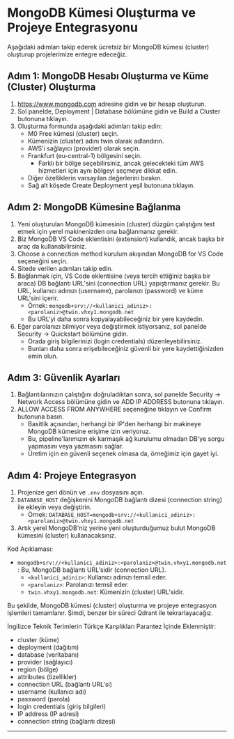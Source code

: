 # MongoDB Kümesi Oluşturma ve Projeye Entegrasyonu

Aşağıdaki adımları takip ederek ücretsiz bir MongoDB kümesi (cluster) oluşturup projelerimize entegre edeceğiz.

## Adım 1: MongoDB Hesabı Oluşturma ve Küme (Cluster) Oluşturma

1. https://www.mongodb.com adresine gidin ve bir hesap oluşturun.
2. Sol panelde, Deployment | Database bölümüne gidin ve Build a Cluster butonuna tıklayın.
3. Oluşturma formunda aşağıdaki adımları takip edin:
   - M0 Free kümesi (cluster) seçin.
   - Kümenizin (cluster) adını twin olarak adlandırın.
   - AWS'i sağlayıcı (provider) olarak seçin.
   - Frankfurt (eu-central-1) bölgesini seçin. 
     - Farklı bir bölge seçebilirsiniz, ancak gelecekteki tüm AWS hizmetleri için aynı bölgeyi seçmeye dikkat edin.
   - Diğer özelliklerin varsayılan değerlerini bırakın.
   - Sağ alt köşede Create Deployment yeşil butonuna tıklayın.

## Adım 2: MongoDB Kümesine Bağlanma

1. Yeni oluşturulan MongoDB kümesinin (cluster) düzgün çalıştığını test etmek için yerel makinenizden ona bağlanmanız gerekir.
2. Biz MongoDB VS Code eklentisini (extension) kullandık, ancak başka bir araç da kullanabilirsiniz.
3. Choose a connection method kurulum akışından MongoDB for VS Code seçeneğini seçin.
4. Sitede verilen adımları takip edin.
5. Bağlanmak için, VS Code eklentisine (veya tercih ettiğiniz başka bir araca) DB bağlantı URL'sini (connection URL) yapıştırmanız gerekir. Bu URL, kullanıcı adınızı (username), parolanızı (password) ve küme URL'sini içerir. 
   - Örnek: `mongodb+srv://<kullanici_adiniz>:<parolaniz>@twin.vhxy1.mongodb.net`
   - Bu URL'yi daha sonra kopyalayabileceğiniz bir yere kaydedin.
6. Eğer parolanızı bilmiyor veya değiştirmek istiyorsanız, sol panelde Security → Quickstart bölümüne gidin. 
   - Orada giriş bilgilerinizi (login credentials) düzenleyebilirsiniz.
   - Bunları daha sonra erişebileceğiniz güvenli bir yere kaydettiğinizden emin olun.

## Adım 3: Güvenlik Ayarları

1. Bağlantılarınızın çalıştığını doğruladıktan sonra, sol panelde Security → Network Access bölümüne gidin ve ADD IP ADDRESS butonuna tıklayın.
2. ALLOW ACCESS FROM ANYWHERE seçeneğine tıklayın ve Confirm butonuna basın.
   - Basitlik açısından, herhangi bir IP'den herhangi bir makineye MongoDB kümesine erişime izin veriyoruz.
   - Bu, pipeline'larımızın ek karmaşık ağ kurulumu olmadan DB'ye sorgu yapmasını veya yazmasını sağlar.
   - Üretim için en güvenli seçenek olmasa da, örneğimiz için gayet iyi.

## Adım 4: Projeye Entegrasyon

1. Projenize geri dönün ve `.env` dosyasını açın.
2. `DATABASE_HOST` değişkenini MongoDB bağlantı dizesi (connection string) ile ekleyin veya değiştirin.
   - Örnek: `DATABASE_HOST=mongodb+srv://<kullanici_adiniz>:<parolaniz>@twin.vhxy1.mongodb.net`
3. Artık yerel MongoDB'niz yerine yeni oluşturduğumuz bulut MongoDB kümesini (cluster) kullanacaksınız.

Kod Açıklaması:

- `mongodb+srv://<kullanici_adiniz>:<parolaniz>@twin.vhxy1.mongodb.net` : Bu, MongoDB bağlantı URL'sidir (connection URL). 
  - `<kullanici_adiniz>`: Kullanıcı adınızı temsil eder.
  - `<parolaniz>`: Parolanızı temsil eder.
  - `twin.vhxy1.mongodb.net`: Kümenizin (cluster) URL'sidir.

Bu şekilde, MongoDB kümesi (cluster) oluşturma ve projeye entegrasyon işlemleri tamamlanır. Şimdi, benzer bir süreci Qdrant ile tekrarlayacağız.

İngilizce Teknik Terimlerin Türkçe Karşılıkları Parantez İçinde Eklenmiştir:
- cluster (küme)
- deployment (dağıtım)
- database (veritabanı)
- provider (sağlayıcı)
- region (bölge)
- attributes (özellikler)
- connection URL (bağlantı URL'si)
- username (kullanıcı adı)
- password (parola)
- login credentials (giriş bilgileri)
- IP address (IP adresi)
- connection string (bağlantı dizesi)

---

